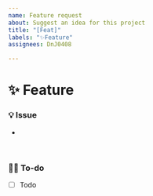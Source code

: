```yaml
---
name: Feature request
about: Suggest an idea for this project
title: "[Feat]"
labels: "✨Feature"
assignees: DnJ0408

---
```


# ✨ Feature

### 💡 Issue
-

<br>

### 🙋‍♂️ To-do
- [ ] Todo

<br>
